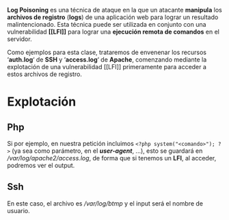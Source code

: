 **Log Poisoning** es una técnica de ataque en la que un atacante **manipula** los **archivos de registro** (**logs**) de una aplicación web para lograr un resultado malintencionado. Esta técnica puede ser utilizada en conjunto con una vulnerabilidad **[[LFI]]** para lograr una **ejecución remota de comandos** en el servidor.

Como ejemplos para esta clase, trataremos de envenenar los recursos ‘**auth.log**‘ de **SSH** y ‘**access.log**‘ de **Apache**, comenzando mediante la explotación de una vulnerabilidad [[LFI]] primeramente para acceder a estos archivos de registro.

# Explotación

## Php

Si por ejemplo, en nuestra petición incluimos `<?php system("<comando>"); ?>` (ya sea como parámetro, en el ***user-agent***, ...), esto se guardará en */var/log/apache2/access.log*, de forma que si tenemos un **LFI**, al acceder, podremos ver el output.

## Ssh

En este caso, el archivo es */var/log/btmp* y el  input será el nombre de usuario.